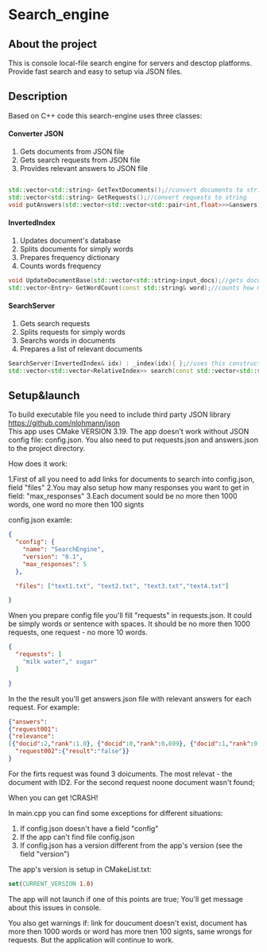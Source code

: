 # Search_engine

## About the project

This is console local-file search engine for servers and desctop platforms. 
Provide fast search and easy to setup via JSON files.

## Description

Based on C++ code this search-engine uses three classes:

#### Converter JSON

1. Gets documents from JSON file
2. Gets search requests from JSON file
3. Provides relevant answers to JSON file


```C++

std::vector<std::string> GetTextDocuments();//convert documents to string
std::vector<std::string> GetRequests();//convert requests to string
void putAnswers(std::vector<std::vector<std::pair<int,float>>>&answers);//convert answers from string to JSON
```

#### InvertedIndex 

1. Updates document's database
2. Splits documents for simply words
3. Prepares frequency dictionary
4. Counts words frequency

```C++
void UpdateDocumentBase(std::vector<std::string>input_docs);//gets documents and splits it for simply words
std::vector<Entry> GetWordCount(const std::string& word);//counts how many times a word appears in documents
```

#### SearchServer 

1. Gets search requests
2. Splits requests for simply words
3. Searchs words in documents
4. Prepares a list of relevant documents 

```C++
SearchServer(InvertedIndex& idx) : _index(idx){ };//uses this constructor to count a frequency for each word from request
std::vector<std::vector<RelativeIndex>> search(const std::vector<std::string>& queries_input);//sorts and return rlevant answers
```

## Setup&launch

To build executable file you need to include third party JSON library https://github.com/nlohmann/json  
This app uses CMake VERSION 3.19.
The app doesn't work without JSON config file: config.json.
You also need to put requests.json and answers.json to the project directory.

How does it work:

1.First of all you need to add links for documents to search into config.json, field "files"
2.You may also setup how many responses you want to get in field: "max_responses" 
3.Each document sould be no more then 1000 words, one word no more then 100 signts

config.json examle:

```JSON
{
  "config": {
    "name": "SearchEngine",
    "version": "0.1",
    "max_responses": 5
  },

  "files": ["text1.txt", "text2.txt", "text3.txt","text4.txt"]

}
```

Wnen you prepare config file you'll fill "requests" in requests.json.
It could be simply words or sentence with spaces. 
It should be no more then 1000 requests, one request  - no more 10 words.

```JSON
{
  "requests": [
    "milk water"," sugar"
  ]

}

```




In the the result you'll get answers.json file with relevant answers for each request.
For example:

```JSON
{"answers":
{"request001":
{"relevance":
[{"docid":2,"rank":1.0}, {"docid":0,"rank":0.699}, {"docid":1,"rank":0.3}], "result":"true"},
  "request002":{"result":"false"}}
}
```

For the firts request was found 3 doicuments. The most relevat - the document with ID2.
For the second request noone document wasn't found;

When you can get !CRASH!

In main.cpp you can find some exceptions for different situations:

1. If config.json doesn't have a field "config"
2. If the app can't find file config.json
3. If config.json has a version different from the app's version (see the field "version")

The app's version is setup in CMakeList.txt:
```CMake
set(CURRENT_VERSION 1.0)
```

The app will not launch if one of this points are true;
You'll get message about this issues in console.

You also get warnings if: link for doucument doesn't exist, document has more then 1000 words or word has more tnen 100 signts, same wrongs for requests.
But the application will continue to work.








